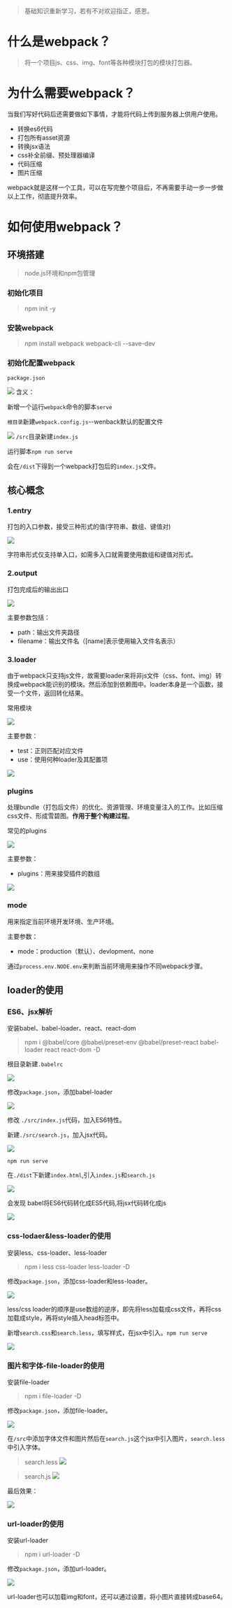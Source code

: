 >基础知识重新学习，若有不对欢迎指正，感恩。
# 什么是webpack？

> 将一个项目js、css、img、font等各种模块打包的模块打包器。

# 为什么需要webpack？

当我们写好代码后还需要做如下事情，才能将代码上传到服务器上供用户使用。

+ 转换es6代码
+ 打包所有asset资源
+ 转换jsx语法
+ css补全前缀、预处理器编译
+ 代码压缩
+ 图片压缩

webpack就是这样一个工具，可以在写完整个项目后，不再需要手动一步一步做以上工作，彻底提升效率。

# 如何使用webpack？

## 环境搭建

> node.js环境和npm包管理

### 初始化项目

> npm init -y

### 安装webpack

> npm install webpack webpack-cli --save-dev

### 初始化配置webpack

`package.json`

![](https://user-gold-cdn.xitu.io/2020/4/13/171733deafc53914?w=1278&h=770&f=png&s=137021)
含义：

新增一个运行`webpack`命令的脚本`serve`

`根目录`新建`webpack.config.js`--wenback默认的配置文件


![](https://user-gold-cdn.xitu.io/2020/4/13/17173421460c06fc?w=990&h=842&f=png&s=145528)
`/src`目录新建`index.js`

运行脚本`npm run serve`

会在`/dist`下得到一个webpack打包后的`index.js`文件。

## 核心概念

### 1.entry

打包的入口参数，接受三种形式的值(字符串、数组、键值对)

![](https://user-gold-cdn.xitu.io/2020/4/13/1717349fa9c7fa99?w=1042&h=626&f=png&s=113859)

字符串形式仅支持单入口，如需多入口就需要使用数组和键值对形式。

### 2.output

打包完成后的输出出口

![](https://user-gold-cdn.xitu.io/2020/4/13/17173421460c06fc?w=990&h=842&f=png&s=145528)

主要参数包括：

+ path：输出文件夹路径
+ filename：输出文件名（[name]表示使用输入文件名表示）

### 3.loader
由于webpack只支持js文件，故需要loader来将非js文件（css、font、img）转换成webpack能识别的模块。然后添加到依赖图中。loader本身是一个函数，接受一个文件，返回转化结果。

常用模块

![](https://user-gold-cdn.xitu.io/2020/4/13/17173525ba1614c5?w=780&h=633&f=png&s=192551)

主要参数：
+ test：正则匹配对应文件
+ use：使用何种loader及其配置项

![](https://user-gold-cdn.xitu.io/2020/4/13/1717355e7ff6de46?w=1262&h=1382&f=png&s=230877)

### plugins
处理bundle（打包后文件）的优化、资源管理、环境变量注入的工作。比如压缩css文件、形成雪碧图。**作用于整个构建过程**。

常见的plugins

![](https://user-gold-cdn.xitu.io/2020/4/13/171735adf39274e6?w=792&h=653&f=png&s=264202)

主要参数：

+ plugins：用来接受插件的数组

![](https://user-gold-cdn.xitu.io/2020/4/13/171735c182cbebcb?w=1412&h=482&f=png&s=102546)

### mode

用来指定当前环境开发环境、生产环境。

主要参数：

+ mode：production（默认）、devlopment、none

通过`process.env.NODE.env`来判断当前环境用来操作不同webpack步骤。

## loader的使用

### ES6、jsx解析

安装babel、babel-loader、react、react-dom

>npm i @babel/core @babel/preset-env @babel/preset-react babel-loader react react-dom -D

根目录新建`.babelrc`

![](https://user-gold-cdn.xitu.io/2020/4/13/1717363a80551dd7?w=806&h=590&f=png&s=91383)

修改`package.json`，添加babel-loader

![](https://user-gold-cdn.xitu.io/2020/4/13/1717373fdd47cd65?w=990&h=1310&f=png&s=203293)

修改 `./src/index.js`代码，加入ES6特性。

新建`./src/search.js`，加入jsx代码。

![](https://user-gold-cdn.xitu.io/2020/4/13/17173680efb50679?w=1330&h=842&f=png&s=165038)

`npm run serve`

在`./dist`下新建`index.html`,引入`index.js`和`search.js`

![](https://user-gold-cdn.xitu.io/2020/4/13/171736dc129e0fde?w=1548&h=842&f=png&s=178673)

会发现 babel将ES6代码转化成ES5代码,将jsx代码转化成js

![](https://user-gold-cdn.xitu.io/2020/4/13/171736c6cda180b2?w=498&h=195&f=png&s=6977)

### css-lodaer&less-loader的使用

安装less、css-loader、less-loader

>npm i less css-loader less-loader -D

修改`package.json`，添加css-loader和less-loader。

![](https://user-gold-cdn.xitu.io/2020/4/13/1717374d3c04dbee?w=990&h=1922&f=png&s=256371)

less/css loader的顺序是use数组的逆序，即先将less加载成css文件，再将css 加载成style，再将style插入head标签中。

新增`search.css`和`search.less`，填写样式，在jsx中引入。`npm run serve`

![](https://user-gold-cdn.xitu.io/2020/4/13/171737897ca582b3?w=362&h=78&f=png&s=4816)

### 图片和字体-file-loader的使用

安装file-loader

>npm i file-loader -D

修改`package.json`，添加file-loader。

![](https://user-gold-cdn.xitu.io/2020/4/13/1717385c4447db65?w=1142&h=2210&f=png&s=305414)

在`/src`中添加字体文件和图片然后在`search.js`这个jsx中引入图片，`search.less`中引入字体。

>search.less
>![](https://user-gold-cdn.xitu.io/2020/4/13/171737d471999e18?w=754&h=662&f=png&s=110431)

>search.js
>![](https://user-gold-cdn.xitu.io/2020/4/13/171737ef87762e97?w=1750&h=914&f=png&s=209246)

最后效果：

![](https://user-gold-cdn.xitu.io/2020/4/13/171737f9c22d359e?w=322&h=134&f=png&s=9118)

### url-loader的使用

安装url-loader

>npm i url-loader -D

修改`package.json`，添加url-loader。

![](https://user-gold-cdn.xitu.io/2020/4/13/17173880dda52d4a?w=1142&h=1130&f=png&s=160376)

url-loader也可以加载img和font，还可以通过设置，将小图片直接转成base64。